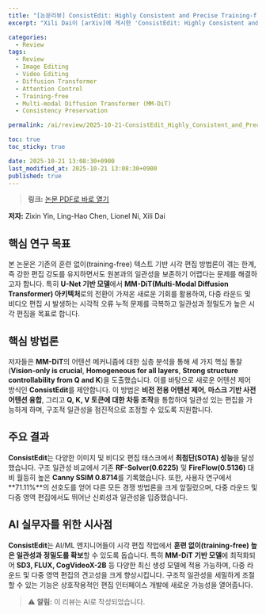 ```yaml
---
title: "[논문리뷰] ConsistEdit: Highly Consistent and Precise Training-free Visual Editing"
excerpt: "Xili Dai이 [arXiv]에 게시한 'ConsistEdit: Highly Consistent and Precise Training-free Visual Editing' 논문에 대한 자세한 리뷰입니다."

categories:
  - Review
tags:
  - Review
  - Image Editing
  - Video Editing
  - Diffusion Transformer
  - Attention Control
  - Training-free
  - Multi-modal Diffusion Transformer (MM-DiT)
  - Consistency Preservation

permalink: /ai/review/2025-10-21-ConsistEdit_Highly_Consistent_and_Precise_Training-free_Visual_Editing/

toc: true
toc_sticky: true

date: 2025-10-21 13:08:30+0900
last_modified_at: 2025-10-21 13:08:30+0900
published: true
---
```

> **링크:** [논문 PDF로 바로 열기](https://arxiv.org/abs/2510.17803)

**저자:** Zixin Yin, Ling-Hao Chen, Lionel Ni, Xili Dai



## 핵심 연구 목표
본 논문은 기존의 훈련 없이(training-free) 텍스트 기반 시각 편집 방법론이 겪는 한계, 즉 강한 편집 강도를 유지하면서도 원본과의 일관성을 보존하기 어렵다는 문제를 해결하고자 합니다. 특히 **U-Net 기반 모델**에서 **MM-DiT(Multi-Modal Diffusion Transformer) 아키텍처**로의 전환이 가져온 새로운 기회를 활용하여, 다중 라운드 및 비디오 편집 시 발생하는 시각적 오류 누적 문제를 극복하고 일관성과 정밀도가 높은 시각 편집을 목표로 합니다.

## 핵심 방법론
저자들은 **MM-DiT**의 어텐션 메커니즘에 대한 심층 분석을 통해 세 가지 핵심 통찰(**Vision-only is crucial**, **Homogeneous for all layers**, **Strong structure controllability from Q and K**)을 도출했습니다. 이를 바탕으로 새로운 어텐션 제어 방식인 **ConsistEdit**를 제안합니다. 이 방법은 **비전 전용 어텐션 제어**, **마스크 기반 사전 어텐션 융합**, 그리고 **Q, K, V 토큰에 대한 차등 조작**을 통합하여 일관성 있는 편집을 가능하게 하며, 구조적 일관성을 점진적으로 조정할 수 있도록 지원합니다.

## 주요 결과
**ConsistEdit**는 다양한 이미지 및 비디오 편집 태스크에서 **최첨단(SOTA) 성능**을 달성했습니다. 구조 일관성 비교에서 기존 **RF-Solver(0.6225)** 및 **FireFlow(0.5136)** 대비 월등히 높은 **Canny SSIM 0.8714**를 기록했습니다. 또한, 사용자 연구에서 **71.11%**의 선호도를 얻어 다른 모든 경쟁 방법론을 크게 앞질렀으며, 다중 라운드 및 다중 영역 편집에서도 뛰어난 신뢰성과 일관성을 입증했습니다.

## AI 실무자를 위한 시사점
**ConsistEdit**는 AI/ML 엔지니어들이 시각 편집 작업에서 **훈련 없이(training-free) 높은 일관성과 정밀도를 확보**할 수 있도록 돕습니다. 특히 **MM-DiT 기반 모델**에 최적화되어 **SD3, FLUX, CogVideoX-2B** 등 다양한 최신 생성 모델에 적용 가능하며, 다중 라운드 및 다중 영역 편집의 견고성을 크게 향상시킵니다. 구조적 일관성을 세밀하게 조절할 수 있는 기능은 상호작용적인 편집 인터페이스 개발에 새로운 가능성을 열어줍니다.

> ⚠️ **알림:** 이 리뷰는 AI로 작성되었습니다.